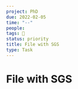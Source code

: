 ```yaml
---
project: PhD
due: 2022-02-05
time: "--"
people:
tags: 🧨
status: priority
title: File with SGS
type: Task
---
```


# File with SGS